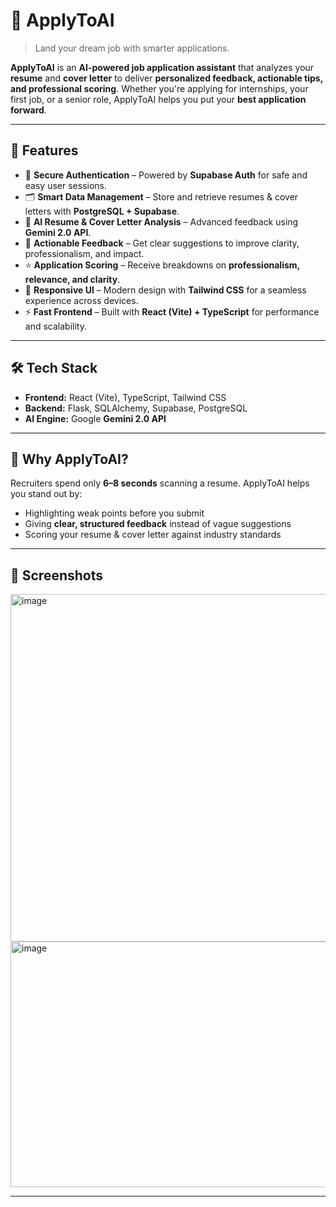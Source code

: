 # 🤖 ApplyToAI  
> Land your dream job with smarter applications.  

**ApplyToAI** is an **AI-powered job application assistant** that analyzes your **resume** and **cover letter** to deliver **personalized feedback, actionable tips, and professional scoring**. Whether you're applying for internships, your first job, or a senior role, ApplyToAI helps you put your **best application forward**.  

---

## 🚀 Features  
- 🔐 **Secure Authentication** – Powered by **Supabase Auth** for safe and easy user sessions.  
- 🗂️ **Smart Data Management** – Store and retrieve resumes & cover letters with **PostgreSQL + Supabase**.  
- 🧠 **AI Resume & Cover Letter Analysis** – Advanced feedback using **Gemini 2.0 API**.  
- 📝 **Actionable Feedback** – Get clear suggestions to improve clarity, professionalism, and impact.  
- ⭐ **Application Scoring** – Receive breakdowns on **professionalism, relevance, and clarity**.  
- 📱 **Responsive UI** – Modern design with **Tailwind CSS** for a seamless experience across devices.  
- ⚡ **Fast Frontend** – Built with **React (Vite) + TypeScript** for performance and scalability.  

---

## 🛠️ Tech Stack  
- **Frontend:** React (Vite), TypeScript, Tailwind CSS  
- **Backend:** Flask, SQLAlchemy, Supabase, PostgreSQL  
- **AI Engine:** Google **Gemini 2.0 API**  

---

## 🎯 Why ApplyToAI?  
Recruiters spend only **6–8 seconds** scanning a resume. ApplyToAI helps you stand out by:  
- Highlighting weak points before you submit  
- Giving **clear, structured feedback** instead of vague suggestions  
- Scoring your resume & cover letter against industry standards  

---

## 📸 Screenshots  
<img width="1313" height="556" alt="image" src="https://github.com/user-attachments/assets/f5f27233-084d-4a6c-9d33-aeef99de16ec" />
<img width="1156" height="393" alt="image" src="https://github.com/user-attachments/assets/37379720-166e-4ccb-b520-887fcbcf16f9" />

---


